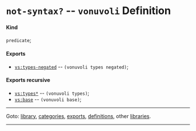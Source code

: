 

<a id='definition__vonuvoli__not-syntax_3f'></a>

# `not-syntax?` -- `vonuvoli` Definition


<a id='definition__vonuvoli__not-syntax_3f__kind'></a>

#### Kind

`predicate`;


<a id='definition__vonuvoli__not-syntax_3f__exports'></a>

#### Exports

 * [`vs:types-negated`](../../vonuvoli/exports/vs_3a_types-negated.md#export__vonuvoli__vs_3a_types-negated) -- `(vonuvoli types negated)`;


<a id='definition__vonuvoli__not-syntax_3f__exports-recursive'></a>

#### Exports recursive

 * [`vs:types*`](../../vonuvoli/exports/vs_3a_types_2a.md#export__vonuvoli__vs_3a_types_2a) -- `(vonuvoli types)`;
 * [`vs:base`](../../vonuvoli/exports/vs_3a_base.md#export__vonuvoli__vs_3a_base) -- `(vonuvoli base)`;

----

Goto: [library](../../vonuvoli/_index.md#library__vonuvoli), [categories](../../vonuvoli/categories/_index.md#toc__vonuvoli__categories), [exports](../../vonuvoli/exports/_index.md#toc__vonuvoli__exports), [definitions](../../vonuvoli/definitions/_index.md#toc__vonuvoli__definitions), other [libraries](../../_libraries.md#toc__libraries).

----

